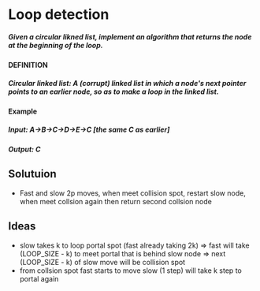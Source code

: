 # Loop detection

##### Given a circular likned list, implement an algorithm that returns the node at the beginning of the loop.
#### DEFINITION
##### Circular linked list: A (corrupt) linked list in which a node's next pointer points to an earlier node, so as to make a loop in the linked list.
#### Example
##### Input: A->B->C->D->E->C [the same C as earlier]
##### Output: C

## Solutuion
- Fast and slow 2p moves, when meet collision spot, restart slow node, when meet collsion again then return second collsion node

## Ideas
- slow takes k to loop portal spot (fast already taking 2k) => fast will take (LOOP_SIZE - k) to meet portal that is behind slow node => next (LOOP_SIZE - k) of slow move will be collision spot
- from collsion spot fast starts to move slow (1 step) will take k step to portal again
